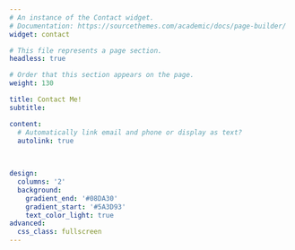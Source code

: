 ```yaml
---
# An instance of the Contact widget.
# Documentation: https://sourcethemes.com/academic/docs/page-builder/
widget: contact

# This file represents a page section.
headless: true

# Order that this section appears on the page.
weight: 130

title: Contact Me!
subtitle:

content:
  # Automatically link email and phone or display as text?
  autolink: true
  

  
design:
  columns: '2'
  background:
    gradient_end: '#08DA30'
    gradient_start: '#5A3D93'
    text_color_light: true
advanced:
  css_class: fullscreen
---
```

